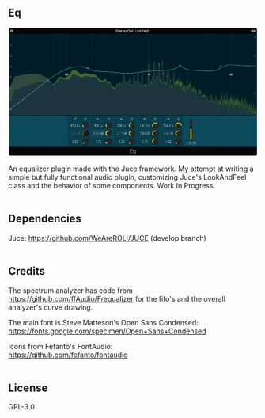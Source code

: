 ## Eq
<div align="center"><img src="Screenshot.png"/></div>

An equalizer plugin made with the Juce framework. My attempt at writing a simple but fully functional audio plugin, customizing Juce's LookAndFeel class and the behavior of some components. Work In Progress.
<br>
<br>

## Dependencies
Juce: https://github.com/WeAreROLI/JUCE (develop branch)
<br>
<br>

## Credits
The spectrum analyzer has code from https://github.com/ffAudio/Frequalizer for the fifo's and the overall analyzer's curve drawing.

The main font is Steve Matteson's Open Sans Condensed:<br>
https://fonts.google.com/specimen/Open+Sans+Condensed

Icons from Fefanto's FontAudio:<br>
https://github.com/fefanto/fontaudio
<br>
<br>

## License
GPL-3.0
